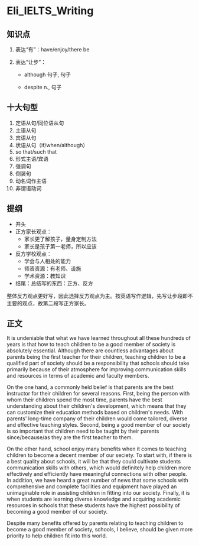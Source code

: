 # Eli_IELTS_Writing

## 知识点

1. 表达“有”：have/enjoy/there be

2. 表达“让步”：

   - although 句子, 句子

   - despite n., 句子

## 十大句型

1. 定语从句/同位语从句
2. 主语从句
3. 宾语从句
4. 状语从句（if/when/although）
5. so that/such that
6. 形式主语/宾语
7. 强调句
8. 倒装句
9. 动名词作主语
10. 非谓语动词

## 提纲

- 开头
- 正方家长观点：
  - 家长更了解孩子，量身定制方法
  - 家长是孩子第一老师，所以应该
- 反方学校观点：
  - 学会与人相处的能力
  - 师资资源：有老师、设施
  - 学术资源：教知识
- 结尾：总结写的东西：正方、反方

整体反方观点更好写，因此选择反方观点为主。按英语写作逻辑，先写让步段即不主要的观点，故第二段写正方家长。

## 正文

It is undeniable that what we have learned throughout all these hundreds of years is that how to teach children to be a good member of society is absolutely essential. Although there are countless advantages about parents being the first teacher for their children, teaching children to be a qualified part of society should be a responsibility that schools should take primarily because of their atmosphere for improving communication skills and resources in terms of academic and faculty members.

On the one hand, a commonly held belief is that parents are the best instructor for their children for several reasons. First, being the person with whom their children spend the most time, parents have the best understanding about their children's development, which means that they can customize their education methods based on children's needs. With parents' long-time company of their children would come tailored, diverse and effective teaching styles. Second, being a good member of our society is so important that children need to be taught by their parents since/because/as they are the first teacher to them.

On the other hand, school enjoy many benefits when it comes to teaching children to become a decent member of our seciety. To start with, if there is a best quality about schools, it will be that they could cultivate students communication skills with others, which would definitely help children more effectively and efficiently have meaningful connections with other people. In addition, we have heard a great number of news that some schools with comprehensive and complete facilities and equipment have played an unimaginable role in assisting children in fitting into our society. Finally, it is when students are learning diverse knowledge and acquiring academic resources in schools that these students have the highest possibility of becoming a good member of our society.

Despite many benefits offered by parents relating to teaching children to become a good member of society, schools, I believe, should be given more priority to help children fit into this world.
